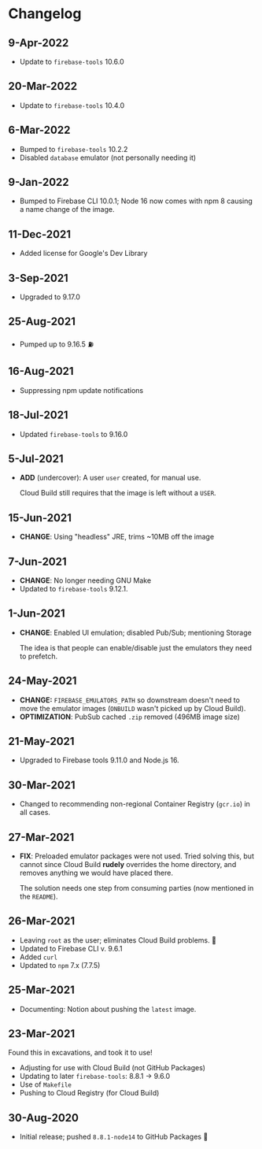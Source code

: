 # Changelog

## 9-Apr-2022

- Update to `firebase-tools` 10.6.0

## 20-Mar-2022

- Update to `firebase-tools` 10.4.0

## 6-Mar-2022

- Bumped to `firebase-tools` 10.2.2
- Disabled `database` emulator (not personally needing it)

## 9-Jan-2022

- Bumped to Firebase CLI 10.0.1; Node 16 now comes with npm 8 causing a name change of the image.

## 11-Dec-2021

- Added license for Google's Dev Library

## 3-Sep-2021

- Upgraded to 9.17.0

## 25-Aug-2021

- Pumped up to 9.16.5 ⛽️

## 16-Aug-2021

- Suppressing npm update notifications

## 18-Jul-2021

- Updated `firebase-tools` to 9.16.0

## 5-Jul-2021

- **ADD** (undercover): A user `user` created, for manual use.

   Cloud Build still requires that the image is left without a `USER`.

## 15-Jun-2021

- **CHANGE**: Using "headless" JRE, trims ~10MB off the image

## 7-Jun-2021

- **CHANGE**: No longer needing GNU Make
- Updated to `firebase-tools` 9.12.1.

## 1-Jun-2021

- **CHANGE**: Enabled UI emulation; disabled Pub/Sub; mentioning Storage

   The idea is that people can enable/disable just the emulators they need to prefetch.

## 24-May-2021

- **CHANGE:** `FIREBASE_EMULATORS_PATH` so downstream doesn't need to move the emulator images (`ONBUILD` wasn't picked up by Cloud Build).
- **OPTIMIZATION**: PubSub cached `.zip` removed (496MB image size)

## 21-May-2021

- Upgraded to Firebase tools 9.11.0 and Node.js 16.

## 30-Mar-2021

- Changed to recommending non-regional Container Registry (`gcr.io`) in all cases.

## 27-Mar-2021

- **FIX**: Preloaded emulator packages were not used. Tried solving this, but cannot since Cloud Build **rudely** overrides the home directory, and removes anything we would have placed there. 

  The solution needs one step from consuming parties (now mentioned in the `README`).

## 26-Mar-2021

- Leaving `root` as the user; eliminates Cloud Build problems. 🙂
- Updated to Firebase CLI v. 9.6.1
- Added `curl`
- Updated to `npm` 7.x (7.7.5)

## 25-Mar-2021

- Documenting: Notion about pushing the `latest` image.

## 23-Mar-2021

Found this in excavations, and took it to use!

- Adjusting for use with Cloud Build (not GitHub Packages)
- Updating to later `firebase-tools`: 8.8.1 -> 9.6.0
- Use of `Makefile`
- Pushing to Cloud Registry (for Cloud Build)

## 30-Aug-2020

- Initial release; pushed `8.8.1-node14` to GitHub Packages 🙂
